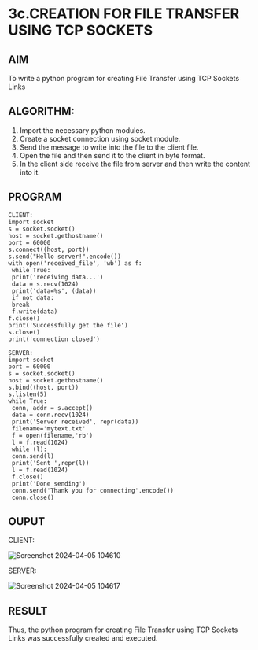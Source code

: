 # 3c.CREATION FOR FILE TRANSFER USING TCP SOCKETS
## AIM
To write a python program for creating File Transfer using TCP Sockets Links
## ALGORITHM:
1. Import the necessary python modules.
2. Create a socket connection using socket module.
3. Send the message to write into the file to the client file.
4. Open the file and then send it to the client in byte format.
5. In the client side receive the file from server and then write the content into it.
## PROGRAM
````
CLIENT:
import socket
s = socket.socket()
host = socket.gethostname()
port = 60000
s.connect((host, port))
s.send("Hello server!".encode())
with open('received_file', 'wb') as f:
 while True:
 print('receiving data...')
 data = s.recv(1024)
 print('data=%s', (data))
 if not data:
 break
 f.write(data)
f.close()
print('Successfully get the file')
s.close()
print('connection closed')

````

````
SERVER:
import socket 
port = 60000 
s = socket.socket() 
host = socket.gethostname() 
s.bind((host, port))
s.listen(5) 
while True:
 conn, addr = s.accept() 
 data = conn.recv(1024)
 print('Server received', repr(data))
 filename='mytext.txt'
 f = open(filename,'rb')
 l = f.read(1024)
 while (l):
 conn.send(l)
 print('Sent ',repr(l))
 l = f.read(1024)
 f.close()
 print('Done sending')
 conn.send('Thank you for connecting'.encode())
 conn.close()
````
## OUPUT

CLIENT:

![Screenshot 2024-04-05 104610](https://github.com/Prakash-Chandran/3c.FILE_TRANSFER_USING_TCP_SOCKETS/assets/147120899/ba7b9a6d-687d-48ea-88bf-3d1167081efc)


SERVER:

![Screenshot 2024-04-05 104617](https://github.com/Prakash-Chandran/3c.FILE_TRANSFER_USING_TCP_SOCKETS/assets/147120899/818a11f2-d538-4315-acc8-019b275746a0)


## RESULT
Thus, the python program for creating File Transfer using TCP Sockets Links was 
successfully created and executed.

